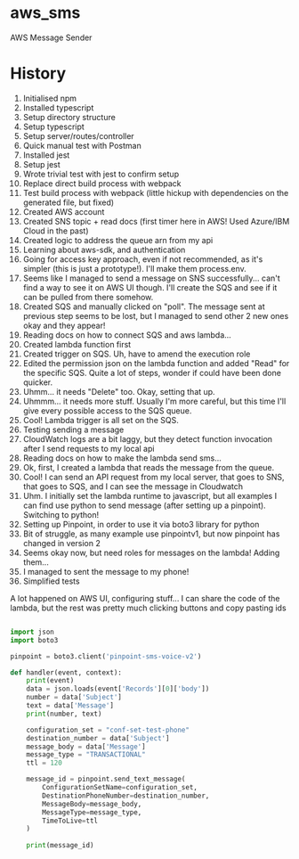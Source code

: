 # aws_sms
AWS Message Sender

# History

1. Initialised npm
2. Installed typescript
3. Setup directory structure
4. Setup typescript
5. Setup server/routes/controller
6. Quick manual test with Postman
7. Installed jest
8. Setup jest
9. Wrote trivial test with jest to confirm setup
10. Replace direct build process with webpack
11. Test build process with webpack (little hickup with dependencies on the generated file, but fixed)
12. Created AWS account
13. Created SNS topic + read docs (first timer here in AWS! Used Azure/IBM Cloud in the past)
14. Created logic to address the queue arn from my api
15. Learning about aws-sdk, and authentication
16. Going for access key approach, even if not recommended, as it's simpler (this is just a prototype!). I'll make them process.env.
17. Seems like I managed to send a message on SNS successfully... can't find a way to see it on AWS UI though. I'll create the SQS and see if it can be pulled from there somehow.
18. Created SQS and manually clicked on "poll". The message sent at previous step seems to be lost, but I managed to send other 2 new ones okay and they appear!
19. Reading docs on how to connect SQS and aws lambda...
20. Created lambda function first
21. Created trigger on SQS. Uh, have to amend the execution role
22. Edited the permission json on the lambda function and added "Read" for the specific SQS. Quite a lot of steps, wonder if could have been done quicker.
23. Uhmm... it needs "Delete" too. Okay, setting that up.
24. Uhmmm... it needs more stuff. Usually I'm more careful, but this time I'll give every possible access to the SQS queue.
25. Cool! Lambda trigger is all set on the SQS.
26. Testing sending a message
27. CloudWatch logs are a bit laggy, but they detect function invocation after I send requests to my local api
28. Reading docs on how to make the lambda send sms...
29. Ok, first, I created a lambda that reads the message from the queue.
30. Cool! I can send an API request from my local server, that goes to SNS, that goes to SQS, and I can see the message in Cloudwatch
31. Uhm. I initially set the lambda runtime to javascript, but all examples I can find use python to send message (after setting up a pinpoint). Switching to python!
32. Setting up Pinpoint, in order to use it via boto3 library for python
33. Bit of struggle, as many example use pinpointv1, but now pinpoint has changed in version 2
34. Seems okay now, but need roles for messages on the lambda! Adding them...
35. I managed to sent the message to my phone!
36. Simplified tests

A lot happened on AWS UI, configuring stuff... I can share the code of the lambda, but the rest was pretty much clicking buttons and copy pasting ids

```python

import json
import boto3

pinpoint = boto3.client('pinpoint-sms-voice-v2')

def handler(event, context):
    print(event)
    data = json.loads(event['Records'][0]['body'])
    number = data['Subject']
    text = data['Message']
    print(number, text)

    configuration_set = "conf-set-test-phone"
    destination_number = data['Subject']
    message_body = data['Message']
    message_type = "TRANSACTIONAL"
    ttl = 120

    message_id = pinpoint.send_text_message(
        ConfigurationSetName=configuration_set,
        DestinationPhoneNumber=destination_number,
        MessageBody=message_body,
        MessageType=message_type,
        TimeToLive=ttl
    )
    
    print(message_id)

```